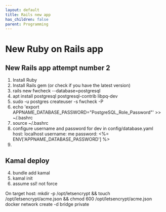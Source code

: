 ```yaml
---
layout: default
title: Rails new app
has_children: false
parent: Programming
---
```


# New Ruby on Rails app

## New Rails app attempt number 2

1. Install Ruby
2. Install Rails gem (or check if you have the latest version)
3. rails new fwcheck --database=postgresql
4. apt install postgresql postgresql-contrib libpq-dev
5. sudo -u postgres createuser -s fwcheck -P
4. echo 'export APPNAME_DATABASE_PASSWORD="PostgreSQL_Role_Password"' >> ~/.bashrc
5. source ~/.bashrc
6. configure username and password for dev in config/database.yaml
  host: localhost
  username: me
  password: <%= ENV['APPNAME_DATABASE_PASSWORD'] %>
7.



## Kamal deploy

4. bundle add kamal
5. kamal init
10. assume ssl! not force

On target host:
mkdir -p /opt/letsencrypt && touch /opt/letsencrypt/acme.json && chmod 600 /opt/letsencrypt/acme.json
docker network create -d bridge private


